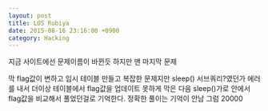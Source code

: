 ```yaml
---
layout: post
title: LOS Rubiya
date: 2015-08-16 23:16:00 +0900
category: Hacking 
---
```



지금 사이트에선 문제이름이 바뀐듯 하지만 맨 마지막 문제



막 flag값이 변하고 임시 테이블 만들고 복잡한 문제지만 sleep() 서브쿼리?였던가 에러를 내서 더이상 테이블에서 flag값을 업데이트 못하게 막은 다음 sleep()가로 안에서 flag값을 비교해서 풀었던걸로 기억한다. 정확한 풀이는 기억이 안남 그럼 20000



